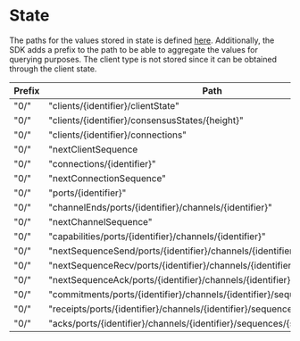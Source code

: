 <!--
order: 2
-->

# State

The paths for the values stored in state is defined [here](https://github.com/evdatsion/ics/blob/master/spec/ics-024-host-requirements/README.md#path-space).
Additionally, the SDK adds a prefix to the path to be able to aggregate the values for querying purposes.
The client type is not stored since it can be obtained through the client state. 

| Prefix | Path                                                                        | Value type     |
|--------|-----------------------------------------------------------------------------|----------------|
| "0/"   | "clients/{identifier}/clientState"                                          | ClientState    |
| "0/"   | "clients/{identifier}/consensusStates/{height}"                             | ConsensusState |
| "0/"   | "clients/{identifier}/connections"                                          | []string       |
| "0/"   | "nextClientSequence                                                         | uint64         |
| "0/"   | "connections/{identifier}"                                                  | ConnectionEnd  |
| "0/"   | "nextConnectionSequence"                                                    | uint64         |
| "0/"   | "ports/{identifier}"                                                        | CapabilityKey  |
| "0/"   | "channelEnds/ports/{identifier}/channels/{identifier}"                      | ChannelEnd     |
| "0/"   | "nextChannelSequence"                                                       | uint64         |
| "0/"   | "capabilities/ports/{identifier}/channels/{identifier}"                     | CapabilityKey  |
| "0/"   | "nextSequenceSend/ports/{identifier}/channels/{identifier}"                 | uint64         |
| "0/"   | "nextSequenceRecv/ports/{identifier}/channels/{identifier}"                 | uint64         |
| "0/"   | "nextSequenceAck/ports/{identifier}/channels/{identifier}"                  | uint64         |
| "0/"   | "commitments/ports/{identifier}/channels/{identifier}/sequences/{sequence}" | bytes          |
| "0/"   | "receipts/ports/{identifier}/channels/{identifier}/sequences/{sequence}"    | bytes          |
| "0/"   | "acks/ports/{identifier}/channels/{identifier}/sequences/{sequence}"        | bytes          |
